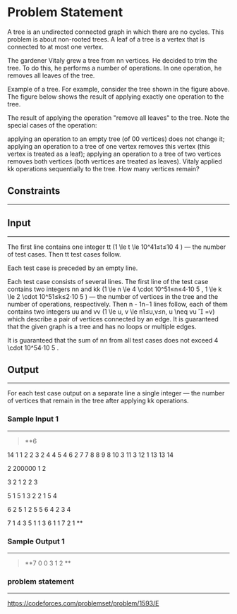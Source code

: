 
# Problem Statement
A tree is an undirected connected graph in which there are no cycles. This problem is about non-rooted trees. A leaf of a tree is a vertex that is connected to at most one vertex.

The gardener Vitaly grew a tree from nn vertices. He decided to trim the tree. To do this, he performs a number of operations. In one operation, he removes all leaves of the tree.

Example of a tree.
For example, consider the tree shown in the figure above. The figure below shows the result of applying exactly one operation to the tree.

The result of applying the operation "remove all leaves" to the tree.
Note the special cases of the operation:

applying an operation to an empty tree (of 00 vertices) does not change it;
applying an operation to a tree of one vertex removes this vertex (this vertex is treated as a leaf);
applying an operation to a tree of two vertices removes both vertices (both vertices are treated as leaves).
Vitaly applied kk operations sequentially to the tree. How many vertices remain?

## Constraints
---


## Input
----
The first line contains one integer tt (1 \le t \le 10^41≤t≤10
4
) — the number of test cases. Then tt test cases follow.

Each test case is preceded by an empty line.

Each test case consists of several lines. The first line of the test case contains two integers nn and kk (1 \le n \le 4 \cdot 10^51≤n≤4⋅10
5
, 1 \le k \le 2 \cdot 10^51≤k≤2⋅10
5
) — the number of vertices in the tree and the number of operations, respectively. Then n - 1n−1 lines follow, each of them contains two integers uu and vv (1 \le u, v \le n1≤u,v≤n, u \neq vu

=v) which describe a pair of vertices connected by an edge. It is guaranteed that the given graph is a tree and has no loops or multiple edges.

It is guaranteed that the sum of nn from all test cases does not exceed 4 \cdot 10^54⋅10
5
.

## Output
---
For each test case output on a separate line a single integer — the number of vertices that remain in the tree after applying kk operations.


### Sample Input 1
----
> **6

14 1
1 2
2 3
2 4
4 5
4 6
2 7
7 8
8 9
8 10
3 11
3 12
1 13
13 14

2 200000
1 2

3 2
1 2
2 3

5 1
5 1
3 2
2 1
5 4

6 2
5 1
2 5
5 6
4 2
3 4

7 1
4 3
5 1
1 3
6 1
1 7
2 1
**

### Sample Output  1
----
> **7
0
0
3
1
2
**

### problem statement
---
https://codeforces.com/problemset/problem/1593/E